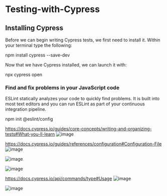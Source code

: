 # Testing-with-Cypress
## Installing Cypress
Before we can begin writing Cypress tests, we first need to install it. Within your terminal type the following:

npm install cypress --save-dev

Now that we have Cypress installed, we can launch it with:

npx cypress open

### Find and fix problems in your JavaScript code
ESLint statically analyzes your code to quickly find problems. It is built into most text editors and you can run ESLint as part of your continuous integration pipeline.

npm init @eslint/config

https://docs.cypress.io/guides/core-concepts/writing-and-organizing-tests#What-you-ll-learn
![image](https://user-images.githubusercontent.com/45335405/196083603-a0747e7c-eed6-4bb9-889f-bc5eadbfdf79.png)

https://docs.cypress.io/guides/references/configuration#Configuration-File
![image](https://user-images.githubusercontent.com/45335405/196083984-13f6a12e-196a-4f84-a409-6257cbcb0f23.png)

![image](https://user-images.githubusercontent.com/45335405/196083769-9c20d5da-c53f-4e0a-80b1-2060f9bec09a.png)

![image](https://user-images.githubusercontent.com/45335405/196086389-428a7359-ac8f-412f-bfd5-e651a5c88fd7.png)

https://docs.cypress.io/api/commands/type#Usage
![image](https://user-images.githubusercontent.com/45335405/196089979-585a60ab-d030-4caa-b44c-776840484258.png)

![image](https://user-images.githubusercontent.com/45335405/196090266-28743a32-9573-46f6-9267-ee15861c88b5.png)
